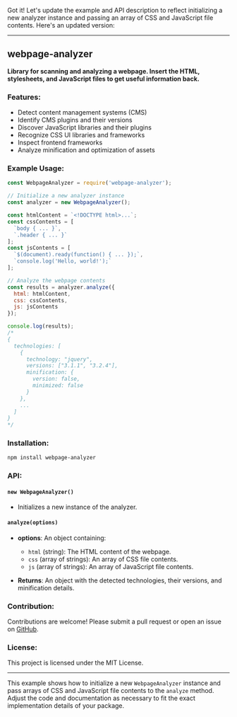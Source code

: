 Got it! Let's update the example and API description to reflect initializing a new analyzer instance and passing an array of CSS and JavaScript file contents. Here's an updated version:

---

## webpage-analyzer

**Library for scanning and analyzing a webpage. Insert the HTML, stylesheets, and JavaScript files to get useful information back.**

### Features:
- Detect content management systems (CMS)
- Identify CMS plugins and their versions
- Discover JavaScript libraries and their plugins
- Recognize CSS UI libraries and frameworks
- Inspect frontend frameworks
- Analyze minification and optimization of assets

### Example Usage:

```javascript
const WebpageAnalyzer = require('webpage-analyzer');

// Initialize a new analyzer instance
const analyzer = new WebpageAnalyzer();

const htmlContent = `<!DOCTYPE html>...`;
const cssContents = [
  `body { ... }`,
  `.header { ... }`
];
const jsContents = [
  `$(document).ready(function() { ... });`,
  `console.log('Hello, world!');`
];

// Analyze the webpage contents
const results = analyzer.analyze({
  html: htmlContent,
  css: cssContents,
  js: jsContents
});

console.log(results);
/*
{
  technologies: [
    {
      technology: "jquery",
      versions: ["3.1.1", "3.2.4"],
      minification: {
        version: false,
        minimized: false
      }
    },
    ...
  ]
}
*/
```

### Installation:

```bash
npm install webpage-analyzer
```

### API:

#### `new WebpageAnalyzer()`

- Initializes a new instance of the analyzer.

#### `analyze(options)`

- **options**: An object containing:
  - `html` (string): The HTML content of the webpage.
  - `css` (array of strings): An array of CSS file contents.
  - `js` (array of strings): An array of JavaScript file contents.
  
- **Returns**: An object with the detected technologies, their versions, and minification details.

### Contribution:

Contributions are welcome! Please submit a pull request or open an issue on [GitHub](https://github.com/your-repo/webpage-analyzer).

### License:

This project is licensed under the MIT License.

---

This example shows how to initialize a new `WebpageAnalyzer` instance and pass arrays of CSS and JavaScript file contents to the `analyze` method. Adjust the code and documentation as necessary to fit the exact implementation details of your package.
